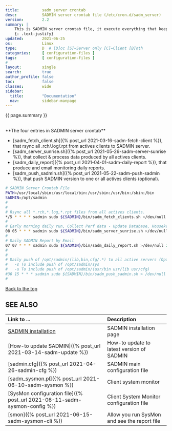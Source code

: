 ```yaml
---
title:          sadm_server crontab
desc:           SADMIN server crontab file (/etc/cron.d/sadm_server)
version:        2.2
summary: |         
    This is SADMIN server crontab file, it execute everything that keep SADMIN running smoothly.
    {: .text-justify}
updated:        2021-06-25
os:             Linux
type:           D  # [D]oc [S]=Server only [C]=Client [B]oth
categories:     [ configuration-files ] 
tags:           [ configuration-files ] 
#
layout:         single
search:         true
author_profile: false
toc:            false
classes:        wide
sidebar:
  title:        "Documentation"
  nav:          sidebar-manpage
---
```

<a id="top_of_page"></a>
{{ page.summary }} 

<br>
**The four entries in SADMIN server crontab**

- [sadm_fetch_client.sh]({% post_url 2021-03-16-sadm-fetch-client %}), that rsync all .rch/.log/.rpt from actives clients to SADMIN server.  
- [sadm_server_sunrise.sh]({% post_url 2021-05-26-sadm-server-sunrise %}), that collect & process data produced by all actives clients.   
- [sadm_daily_report]({% post_url 2021-04-01-sadm-daily-report %}), that produce and email monitoring daily reports.   
- [sadm_push_sadmin.sh]({% post_url 2021-05-22-sadm-push-sadmin %}), that push SADMIN version to one or all actives clients (optional).


```bash
# SADMIN Server Crontab File 
PATH=/usr/local/sbin:/usr/local/bin:/usr/sbin:/usr/bin:/sbin:/bin
SADMIN=/opt/sadmin
# 
# 
# Rsync all *.rch,*.log,*.rpt files from all actives clients.
*/5 * * * * sadmin sudo ${SADMIN}/bin/sadm_fetch_clients.sh >/dev/null 2>&1
#
# Early morning daily run, Collect Perf data - Update Database, Housekeeping
08 05 * * * sadmin sudo ${SADMIN}/bin/sadm_server_sunrise.sh >/dev/null 2>&1
#
# Daily SADMIN Report by Email
07 07 * * * sadmin sudo ${SADMIN}/bin/sadm_daily_report.sh >/dev/null 2>&1
#
#
# Daily push of /opt/sadmin/(lib,bin,cfg/.*) to all active servers (Optional)
#   -s To include push of /opt/sadmin/sys
#   -u To include push of /opt/sadmin/(usr/bin usr/lib usr/cfg)
#30 15 * * * sadmin sudo ${SADMIN}/bin/sadm_push_sadmin.sh > /dev/null 2>&1
#
```

[Back to the top](#top_of_page)

<a id="seealso"></a>
## SEE ALSO

| Link to ...| Description |  
| :--- | :--- |  
| [SADMIN installation](/_pages/install)  | SADMIN installation page |   
| [How-to update SADMIN]({% post_url 2021-03-14-sadm-update %})             | How-to update to latest version of SADMIN   
| [sadmin.cfg]({% post_url 2021-04-26-sadmin-cfg %})                        | SADMIN main configuration file   
| [sadm_sysmon.pl]({% post_url 2021-06-10-sadm-sysmon %})                   | Client system monitor   
| [SysMon configuration file]({% post_url 2021-06-11-sadm-sysmon-config %}) | Client System Monitor configuration file     
| [smon]({% post_url 2021-06-15-sadm-sysmon-cli %})|   Allow you run SysMon and see the report file |   

